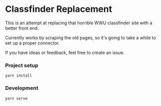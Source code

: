 # Classfinder Replacement

This is an attempt at replacing that horrible WWU classfinder site with a better front end.

Currently works by scraping the old pages, so it's going to take a while to set up a proper connector.

If you have ideas or feedback, feel free to create an issue.

### Project setup
```
yarn install
```
### Development
```
yarn serve
```
